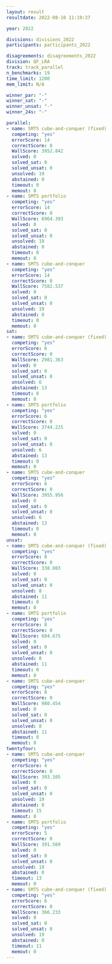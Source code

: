 ```yaml
---
layout: result
resultdate: 2022-08-10 11:19:37

year: 2022

divisions: divisions_2022
participants: participants_2022

disagreements: disagreements_2022
division: QF_LRA
track: track_parallel
n_benchmarks: 19
time_limit: 1200
mem_limit: N/A

winner_par: "-"
winner_sat: "-"
winner_unsat: "-"
winner_24s: "-"

parallel:
- name: SMTS cube-and-conquer (fixed)
  competing: "yes"
  errorScore: 14
  correctScore: 0
  WallScore: 3952.842
  solved: 0
  solved_sat: 0
  solved_unsat: 0
  unsolved: 19
  abstained: 0
  timeout: 0
  memout: 0
- name: SMTS portfolio
  competing: "yes"
  errorScore: 14
  correctScore: 0
  WallScore: 6964.393
  solved: 0
  solved_sat: 0
  solved_unsat: 0
  unsolved: 19
  abstained: 0
  timeout: 0
  memout: 0
- name: SMTS cube-and-conquer
  competing: "yes"
  errorScore: 14
  correctScore: 0
  WallScore: 7582.537
  solved: 0
  solved_sat: 0
  solved_unsat: 0
  unsolved: 19
  abstained: 0
  timeout: 0
  memout: 0
sat:
- name: SMTS cube-and-conquer (fixed)
  competing: "yes"
  errorScore: 6
  correctScore: 0
  WallScore: 2981.363
  solved: 0
  solved_sat: 0
  solved_unsat: 0
  unsolved: 6
  abstained: 13
  timeout: 0
  memout: 0
- name: SMTS portfolio
  competing: "yes"
  errorScore: 6
  correctScore: 0
  WallScore: 3744.225
  solved: 0
  solved_sat: 0
  solved_unsat: 0
  unsolved: 6
  abstained: 13
  timeout: 0
  memout: 0
- name: SMTS cube-and-conquer
  competing: "yes"
  errorScore: 6
  correctScore: 0
  WallScore: 3955.956
  solved: 0
  solved_sat: 0
  solved_unsat: 0
  unsolved: 6
  abstained: 13
  timeout: 0
  memout: 0
unsat:
- name: SMTS cube-and-conquer (fixed)
  competing: "yes"
  errorScore: 8
  correctScore: 0
  WallScore: 338.803
  solved: 0
  solved_sat: 0
  solved_unsat: 0
  unsolved: 8
  abstained: 11
  timeout: 0
  memout: 0
- name: SMTS portfolio
  competing: "yes"
  errorScore: 8
  correctScore: 0
  WallScore: 604.675
  solved: 0
  solved_sat: 0
  solved_unsat: 0
  unsolved: 8
  abstained: 11
  timeout: 0
  memout: 0
- name: SMTS cube-and-conquer
  competing: "yes"
  errorScore: 8
  correctScore: 0
  WallScore: 980.454
  solved: 0
  solved_sat: 0
  solved_unsat: 0
  unsolved: 8
  abstained: 11
  timeout: 0
  memout: 0
twentyfour:
- name: SMTS cube-and-conquer
  competing: "yes"
  errorScore: 4
  correctScore: 0
  WallScore: 393.105
  solved: 0
  solved_sat: 0
  solved_unsat: 0
  unsolved: 19
  abstained: 0
  timeout: 15
  memout: 0
- name: SMTS portfolio
  competing: "yes"
  errorScore: 5
  correctScore: 0
  WallScore: 391.569
  solved: 0
  solved_sat: 0
  solved_unsat: 0
  unsolved: 19
  abstained: 0
  timeout: 13
  memout: 0
- name: SMTS cube-and-conquer (fixed)
  competing: "yes"
  errorScore: 6
  correctScore: 0
  WallScore: 366.233
  solved: 0
  solved_sat: 0
  solved_unsat: 0
  unsolved: 19
  abstained: 0
  timeout: 11
  memout: 0
---
```

